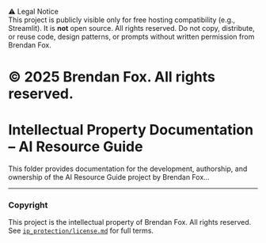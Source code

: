 ⚠️ Legal Notice  
This project is publicly visible only for free hosting compatibility (e.g., Streamlit). It is **not** open source. All rights reserved. Do not copy, distribute, or reuse code, design patterns, or prompts without written permission from Brendan Fox.

# © 2025 Brendan Fox. All rights reserved.

# Intellectual Property Documentation – AI Resource Guide

This folder provides documentation for the development, authorship, and ownership of the AI Resource Guide project by Brendan Fox...

---

### Copyright

This project is the intellectual property of Brendan Fox. All rights reserved. See [`ip_protection/license.md`](ip_protection/license.md) for full terms.